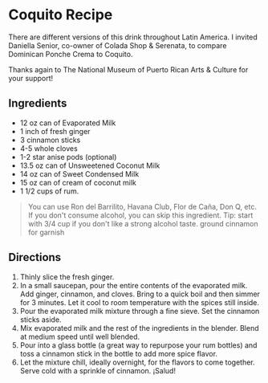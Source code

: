 # Coquito Recipe

There are different versions of this drink throughout Latin America. I invited Daniella Senior, co-owner of Colada Shop & Serenata, to compare Dominican Ponche Crema to Coquito. 

Thanks again to The National Museum of Puerto Rican Arts & Culture for your support!


## Ingredients

* 12 oz can of Evaporated Milk
* 1 inch of fresh ginger
* 3 cinnamon sticks
* 4-5  whole cloves
* 1-2 star anise pods (optional)
* 13.5 oz can of Unsweetened Coconut Milk
* 14 oz can of Sweet Condensed Milk
* 15 oz can of cream of coconut milk
* 1 1/2 cups of rum. 

> You can use Ron del Barrilito, Havana Club, Flor de Caña, Don Q, etc. If you don't consume alcohol, you can skip this ingredient. Tip: start with 3/4 cup if you don't like a strong alcohol taste. 
ground cinnamon for garnish

## Directions

1. Thinly slice the fresh ginger. 
2. In a small saucepan, pour the entire contents of the evaporated milk. Add ginger, cinnamon, and cloves. Bring to a quick boil and then simmer for 3 minutes. Let it cool to room temperature with the spices still inside. 
3. Pour the evaporated milk mixture through a fine sieve. Set the cinnamon sticks aside. 
4. Mix evaporated milk and the rest of the ingredients in the blender. Blend at medium speed until well blended.
5. Pour into a glass bottle (a great way to repurpose your rum bottles) and toss a cinnamon stick in the bottle to add more spice flavor. 
6. Let the mixture chill, ideally overnight, for the flavors to come together. Serve cold with a sprinkle of cinnamon. ¡Salud!
